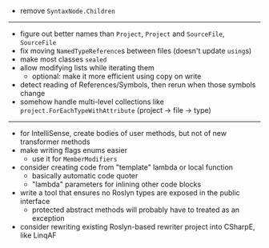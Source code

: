 ﻿- remove `SyntaxNode.Children`

---

- figure out better names than `Project`, `Project` and `SourceFile`, `SourceFile`
- fix moving `NamedTypeReference`s between files (doesn't update `using`s)
- make most classes `sealed`
- allow modifying lists while iterating them
  - optional: make it more efficient using copy on write 
- detect reading of References/Symbols, then rerun when those symbols change
- somehow handle multi-level collections like `project.ForEachTypeWithAttribute` (project → file → type)

---

- for IntelliSense, create bodies of user methods, but not of new transformer methods
- make writing flags enums easier
  - use it for `MemberModifiers`
- consider creating code from "template" lambda or local function  
  - basically automatic code quoter
  - "lambda" parameters for inlining other code blocks
- write a tool that ensures no Roslyn types are exposed in the public interface
  - protected abstract methods will probably have to treated as an exception
- consider rewriting existing Roslyn-based rewriter project into CSharpE, like LinqAF
